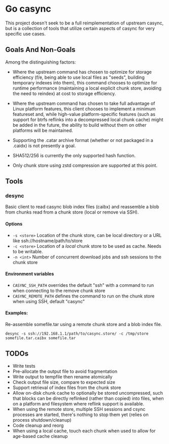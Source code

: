 Go casync
=========

This project doesn't seek to be a full reimplementation of upstream casync, but is a collection of tools that utilize certain aspects of casync for very specific use cases.

## Goals And Non-Goals

Among the distinguishing factors:

- Where the upstream command has chosen to optimize for storage efficiency (f/e, being able to use local files as "seeds", building temporary indexes into them), this command chooses to optimize for runtime performance (maintaining a local explicit chunk store, avoiding the need to reindex) at cost to storage efficiency.
- Where the upstream command has chosen to take full advantage of Linux platform features, this client chooses to implement a minimum featureset and, while high-value platform-specific features (such as support for btrfs reflinks into a decompressed local chunk cache) might be added in the future, the ability to build without them on other platforms will be maintained.

- Supporting the .catar archive format (whether or not packaged in a .caidx) is not presently a goal.
- SHA512/256 is currently the only supported hash function.
- Only chunk store using zstd compression are supported at this point.

## Tools

### desync

Basic client to read casync blob index files (caibx) and reassemble a blob from chunks read from a chunk store (local or remove via SSH).

#### Options
- `-s <store>` Location of the chunk store, can be local directory or a URL like ssh://hostname/path/to/store
- `-c <store>` Location of a *local* chunk store to be used as cache. Needs to be writable.
- `-n <int>` Number of concurrent download jobs and ssh sessions to the chunk store

#### Environment variables
- `CASYNC_SSH_PATH` overrides the default "ssh" with a command to run when connecting to the remove chunk store
- `CASYNC_REMOTE_PATH` defines the command to run on the chunk store when using SSH, default "casync"

#### Examples:

Re-assemble somefile.tar using a remote chunk store and a blob index file.
```
desync -s ssh://192.168.1.1/path/to/casync.store/ -c /tmp/store somefile.tar.caibx somefile.tar
```

## TODOs
- Write tests
- Pre-allocate the output file to avoid fragmentation
- Write output to tempfile then rename atomically
- Check output file size, compare to expected size
- Support retrieval of index files from the chunk store
- Allow on-disk chunk cache to optionally be stored uncompressed, such that blocks can be directly reflinked (rather than copied) into files, when on a platform and filesystem where reflink support is available.
- When using the remote store, multiple SSH sessions and csync processes are started, there's nothing to stop them yet (relies on process shutdown/cleanup)
- Code cleanup and reorg
- When using a local cache, touch each chunk when used to allow for age-based cache cleanup
